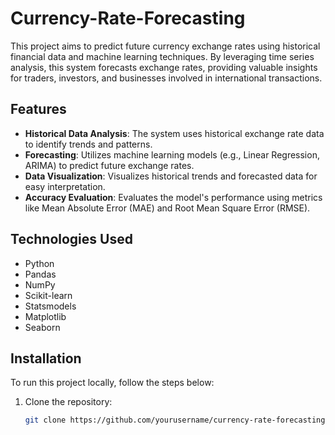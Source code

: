 # Currency-Rate-Forecasting
This project aims to predict future currency exchange rates using historical financial data and machine learning techniques. By leveraging time series analysis, this system forecasts exchange rates, providing valuable insights for traders, investors, and businesses involved in international transactions.

## Features
- **Historical Data Analysis**: The system uses historical exchange rate data to identify trends and patterns.
- **Forecasting**: Utilizes machine learning models (e.g., Linear Regression, ARIMA) to predict future exchange rates.
- **Data Visualization**: Visualizes historical trends and forecasted data for easy interpretation.
- **Accuracy Evaluation**: Evaluates the model's performance using metrics like Mean Absolute Error (MAE) and Root Mean Square Error (RMSE).

## Technologies Used
- Python
- Pandas
- NumPy
- Scikit-learn
- Statsmodels
- Matplotlib
- Seaborn

## Installation

To run this project locally, follow the steps below:

1. Clone the repository:
   ```bash
   git clone https://github.com/yourusername/currency-rate-forecasting.git
